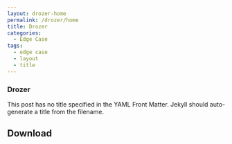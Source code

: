 ```yaml
---
layout: drozer-home
permalink: /drozer/home
title: Drozer
categories:
  - Edge Case
tags:
  - edge case
  - layout
  - title
---
```


### Drozer

This post has no title specified in the YAML Front Matter. Jekyll should auto-generate a title from the filename.


## Download